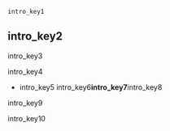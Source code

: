 ```ngMeta
intro_key1
```
## intro_key2
intro_key3

intro_key4

- intro_key5
intro_key6**intro_key7**intro_key8


intro_key9

intro_key10